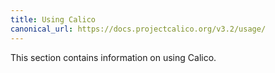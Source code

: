 ```yaml
---
title: Using Calico
canonical_url: https://docs.projectcalico.org/v3.2/usage/
---
```


This section contains information on using Calico.
